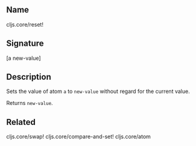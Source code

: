 ## Name
cljs.core/reset!

## Signature
[a new-value]

## Description

Sets the value of atom `a` to `new-value` without regard for the current value.

Returns `new-value`.

## Related
cljs.core/swap!
cljs.core/compare-and-set!
cljs.core/atom
